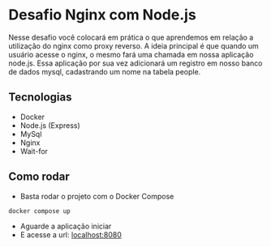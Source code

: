 # Desafio Nginx com Node.js

Nesse desafio você colocará em prática o que aprendemos em relação a utilização do nginx como proxy reverso. A ideia principal é que quando um usuário acesse o nginx, o mesmo fará uma chamada em nossa aplicação node.js. Essa aplicação por sua vez adicionará um registro em nosso banco de dados mysql, cadastrando um nome na tabela people.

## Tecnologias

- Docker
- Node.js (Express)
- MySql
- Nginx
- Wait-for

## Como rodar

- Basta rodar o projeto com o Docker Compose

```sh
docker compose up
```

- Aguarde a aplicação iniciar
- E acesse a url: [localhost:8080](http://localhost:8080)
